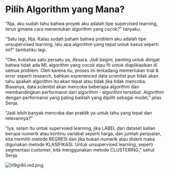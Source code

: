 # Pilih Algorithm yang Mana?

“Nja, aku sudah tahu bahwa proyek aku adalah tipe supervised learning, terus gimana cara menentukan algorithm yang cocok?” tanyaku.

“Satu lagi, Nja. Kalau sudah paham bahwa problem aku adalah tipe unsupervised learning, lalu apa algorithm yang tepat untuk kasus seperti ini?” tambahku lagi.

“Oke, kubahas satu persatu ya, Aksara. Jadi begini,  penting untuk diingat bahwa tidak ada ML algorithm yang cocok atau fit untuk diaplikasikan di semua problem. Oleh karena itu, proses ini terkadang memerlukan trial & error seperti research, bahkan experienced data scientist pun tidak akan tahu apakah algorithm itu akan tepat atau tidak jika tidak mencoba. Biasanya, data scientist akan mencoba beberapa algorithm dan membandingkan performansi dari algorithm - algorithm tersebut. Algorithm dengan performansi yang paling baiklah yang dipilih sebagai model,” jelas Senja.

“Jadi lebih banyak mencoba dan praktik ya untuk tahu yang tepat dan relevannya?”

“Iya, selain itu  untuk supervised learning, jika LABEL dari dataset kalian berupa numerik atau kontinu variabel seperti harga, dan  jumlah penjualan, kita memilih metode REGRESI dan jika bukan numerik atau diskrit maka digunakan metode KLASIFIKASI. Untuk unsupervised learning, seperti segmentasi customer, kita menggunakan metode CLUSTERING,” sahut Senja.

![H9gr6il.md.png](https://iili.io/H9gr6il.md.png)
